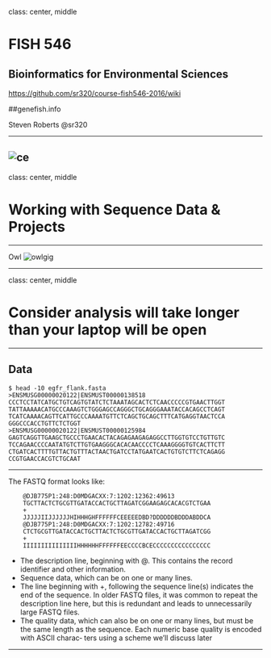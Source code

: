 class: center, middle

# FISH 546 
## Bioinformatics for Environmental Sciences

https://github.com/sr320/course-fish546-2016/wiki

##genefish.info

Steven Roberts
@sr320

---
![ce](http://sd.keepcalm-o-matic.co.uk/i/commit-early-and-commit-often.png)
---
class: center, middle
# Working with Sequence Data & Projects
---
Owl
![owlgig](../img/owl-data-download.gif)

---
class: center, middle
# Consider analysis will take longer than your laptop will be open

---
## Data

```
$ head -10 egfr_flank.fasta 
>ENSMUSG00000020122|ENSMUST00000138518 CCCTCCTATCATGCTGTCAGTGTATCTCTAAATAGCACTCTCAACCCCCGTGAACTTGGT TATTAAAAACATGCCCAAAGTCTGGGAGCCAGGGCTGCAGGGAAATACCACAGCCTCAGT TCATCAAAACAGTTCATTGCCCAAAATGTTCTCAGCTGCAGCTTTCATGAGGTAACTCCA GGGCCCACCTGTTCTCTGGT
>ENSMUSG00000020122|ENSMUST00000125984 GAGTCAGGTTGAAGCTGCCCTGAACACTACAGAGAAGAGAGGCCTTGGTGTCCTGTTGTC TCCAGAACCCCAATATGTCTTGTGAAGGGCACACAACCCCTCAAAGGGGTGTCACTTCTT CTGATCACTTTTGTTACTGTTTACTAACTGATCCTATGAATCACTGTGTCTTCTCAGAGG CCGTGAACCACGTCTGCAAT
```

---
The FASTQ format looks like:
```
    @DJB775P1:248:D0MDGACXX:7:1202:12362:49613
    TGCTTACTCTGCGTTGATACCACTGCTTAGATCGGAAGAGCACACGTCTGAA
    +
    JJJJJIIJJJJJJHIHHHGHFFFFFFCEEEEEDBD?DDDDDDBDDDABDDCA
    @DJB775P1:248:D0MDGACXX:7:1202:12782:49716
    CTCTGCGTTGATACCACTGCTTACTCTGCGTTGATACCACTGCTTAGATCGG
    +
    IIIIIIIIIIIIIIIHHHHHHFFFFFFEECCCCBCECCCCCCCCCCCCCCCC
```    

- The description line, beginning with @. This contains the record identifier and other information.
- Sequence data, which can be on one or many lines.
- The line beginning with +, following the sequence line(s) indicates the end of the sequence. In older FASTQ files, it was common to repeat the description line here, but this is redundant and leads to unnecessarily large FASTQ files.
- The quality data, which can also be on one or many lines, but must be the same length as the sequence. Each numeric base quality is encoded with ASCII charac‐ ters using a scheme we’ll discuss later

---
